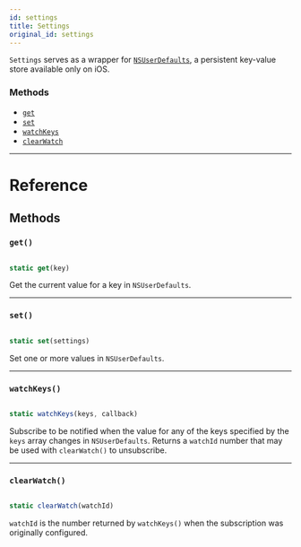 ```yaml
---
id: settings
title: Settings
original_id: settings
---
```


`Settings` serves as a wrapper for [`NSUserDefaults`](https://developer.apple.com/documentation/foundation/nsuserdefaults), a persistent key-value store available only on iOS.

### Methods

- [`get`](settings.md#get)
- [`set`](settings.md#set)
- [`watchKeys`](settings.md#watchkeys)
- [`clearWatch`](settings.md#clearwatch)

---

# Reference

## Methods

### `get()`

```jsx

static get(key)

```

Get the current value for a key in `NSUserDefaults`.

---

### `set()`

```jsx

static set(settings)

```

Set one or more values in `NSUserDefaults`.

---

### `watchKeys()`

```jsx

static watchKeys(keys, callback)

```

Subscribe to be notified when the value for any of the keys specified by the `keys` array changes in `NSUserDefaults`. Returns a `watchId` number that may be used with `clearWatch()` to unsubscribe.

---

### `clearWatch()`

```jsx

static clearWatch(watchId)

```

`watchId` is the number returned by `watchKeys()` when the subscription was originally configured.
